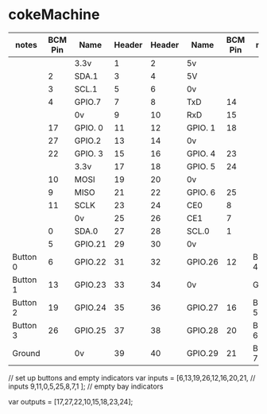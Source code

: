 # cokeMachine

| notes | BCM Pin | Name | Header | Header  | Name  | BCM Pin | notes |
| ------| --------| -----| -------| --------| ----- | --------| ------|
|       |         | 3.3v |  1     | 2       |   5v  |         |       |
|       |   2     |SDA.1 |  3     |      4  |   5V  |         |       |
|       |   3     |SCL.1 |5       | 6       |   0v  |         |       |
|       |   4     |GPIO.7|7       | 8       |TxD    | 14      |       |
|       |         |      0v |9    | 10      | RxD   | 15      |       |
|       |  17   |GPIO. 0| 11  | 12      |GPIO. 1 | 18     |          |
|       |  27     |GPIO.2|  13    | 14      |   0v   |     |     |     |
|       |  22     |GPIO. 3| 15 | 16 | GPIO. 4 | 23  | |
|       |         |         3.3v |17 | 18 | GPIO. 5 | 24  |  |
|       |  10     |   MOSI |   19 |20 |   0v      |     |     |
| |   9  |    MISO  | 21 | 22 | GPIO. 6 | 25  | |
| |  11 |      SCLK |   23 | 24 | CE0     | 8   | |
| |     |0v         | 25   | 26 | CE1     | 7   | |
|  |   0 |   SDA.0 | 27 | 28 | SCL.0     | 1   | |
|  |   5 |GPIO.21 |   29 | 30 |   0v      |     |     |
| Button 0 |   6 | GPIO.22 |   31 | 32 | GPIO.26  | 12   | Button 4  |
| Button 1 |  13 | GPIO.23 | 33 | 34       | 0v      |     | Ground     |
| Button 2 |  19 |  GPIO.24  | 35 | 36 | GPIO.27 | 16  | Button 5 |
| Button 3 |  26 | GPIO.25   | 37 | 38 | GPIO.28 | 20  |  Button 6 |
| Ground |     |      0v  | 39 | 40 |  GPIO.29 | 21  | Button 7  |

// set up buttons and empty indicators
 var inputs  =  [6,13,19,26,12,16,20,21,   // inputs
                 9,11,0,5,25,8,7,1 ];      // empty bay indicators

 var outputs = [17,27,22,10,15,18,23,24];
